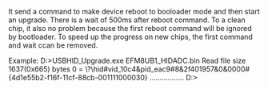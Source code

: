 It send a command to make device reboot to booloader mode and then start an upgrade. There is a wait of 500ms after reboot command.
To a clean chip, it also no problem because the first reboot command will be ignored by bootloader. To speed up the progress on new chips, the first command and wait ccan be removed.

Example:
D:\>USBHID_Upgrade.exe EFM8UB1_HIDADC.bin
Read file size 1637(0x665) bytes
0 = \\?\hid#vid_10c4&pid_eac9#8&2f401957&0&0000#{4d1e55b2-f16f-11cf-88cb-001111000030}
.................
D:\>
